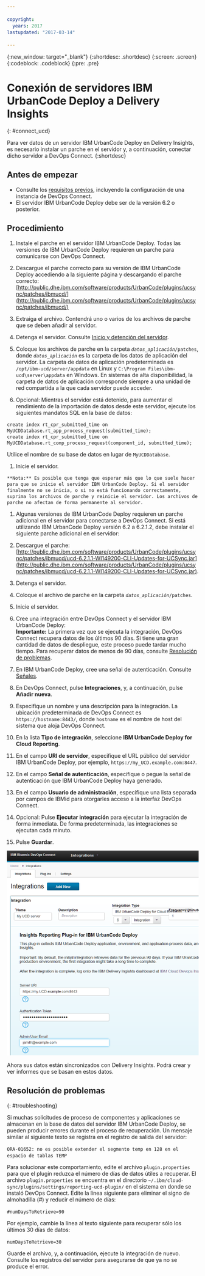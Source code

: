 ```yaml
---

copyright:
  years: 2017
lastupdated: "2017-03-14"

---
```


{:new_window: target="_blank"}
{:shortdesc: .shortdesc}
{:screen: .screen}
{:codeblock: .codeblock}
{:pre: .pre}

# Conexión de servidores IBM UrbanCode Deploy a Delivery Insights
{: #connect_ucd}

Para ver datos de un servidor IBM UrbanCode Deploy en Delivery Insights, es necesario instalar un parche en el servidor y, a continuación, conectar dicho servidor a DevOps Connect.
{:shortdesc}

## Antes de empezar 

- Consulte los [requisitos previos](uc_insights_prereqs.html), incluyendo la configuración de una instancia de DevOps Connect.
- El servidor IBM UrbanCode Deploy debe ser de la versión 6.2 o posterior. 

## Procedimiento


1. Instale el parche en el servidor IBM UrbanCode Deploy. Todas las versiones de IBM UrbanCode Deploy requieren un parche para comunicarse con DevOps Connect. 
  1. Descargue el parche correcto para su versión de IBM UrbanCode Deploy accediendo a la siguiente página y descargando el parche correcto: [http://public.dhe.ibm.com/software/products/UrbanCode/plugins/ucsync/patches/ibmucd/](http://public.dhe.ibm.com/software/products/UrbanCode/plugins/ucsync/patches/ibmucd/)

  1. Extraiga el archivo. Contendrá uno o varios de los archivos de parche que se deben añadir al servidor. 

  1. Detenga el servidor. Consulte [Inicio y detención del servidor](https://www.ibm.com/support/knowledgecenter/SS4GSP_6.2.3/com.ibm.udeploy.install.doc/topics/run_server.html).

  1. Coloque los archivos de parche en la carpeta <code><em>datos_aplicación</em>/patches</code>, donde <code><em>datos_aplicación</em></code> es la carpeta de los datos de aplicación del servidor. La carpeta de datos de aplicación predeterminada es `/opt/ibm-ucd/server/appdata` en Linux y `C:\Program Files\ibm-ucd\server\appdata` en Windows. En sistemas de alta disponibilidad, la carpeta de datos de aplicación corresponde siempre a una unidad de red compartida a la que cada servidor puede acceder. 

  1. Opcional: Mientras el servidor está detenido, para aumentar el rendimiento de la importación de datos desde este servidor, ejecute los siguientes mandatos SQL en la base de datos:
  
  ```
  create index rt_cpr_submitted_time on MyUCDDatabase.rt_app_process_request(submitted_time); 
  create index rt_cpr_submitted_time on MyUCDDatabase.rt_comp_process_request(component_id, submitted_time);
  ```
  Utilice el nombre de su base de datos en lugar de `MyUCDDatabase`.
  <!-- Ross says that this will not be necessary for versions 6.2.4.1 and later if he gets his code changes in. -->

  1. Inicie el servidor.  

    **Nota:** Es posible que tenga que esperar más que lo que suele hacer para que se inicie el servidor IBM UrbanCode Deploy. Si el servidor finalmente no se inicia, o si no está funcionando correctamente, suprima los archivos de parche y reinicie el servidor. Los archivos de parche no afectan de forma permanente al servidor.

1. Algunas versiones de IBM UrbanCode Deploy requieren un parche adicional en el servidor para conectarse a DevOps Connect. Si está utilizando IBM UrbanCode Deploy versión 6.2 a 6.2.1.2, debe instalar el siguiente parche adicional en el servidor: 
  1. Descargue el parche: [http://public.dhe.ibm.com/software/products/UrbanCode/plugins/ucsync/patches/ibmucd/ucd-6.2.1.1-WI149200-CLI-Updates-for-UCSync.jar](http://public.dhe.ibm.com/software/products/UrbanCode/plugins/ucsync/patches/ibmucd/ucd-6.2.1.1-WI149200-CLI-Updates-for-UCSync.jar). 
  1. Detenga el servidor. 
  1. Coloque el archivo de parche en la carpeta <code><em>datos_aplicación</em>/patches</code>. 
  1. Inicie el servidor. 

1. Cree una integración entre DevOps Connect y el servidor IBM UrbanCode Deploy:   
  **Importante:** La primera vez que se ejecuta la integración, DevOps Connect recupera datos de los últimos 90 días. Si tiene una gran cantidad de datos de despliegue, este proceso puede tardar mucho tiempo. Para recuperar datos de menos de 90 días, consulte [Resolución de problemas](uc_insights_connect_ucd.html#troubleshooting).
  1. En IBM UrbanCode Deploy, cree una señal de autenticación. Consulte [Señales](https://www.ibm.com/support/knowledgecenter/SS4GSP_6.2.3/com.ibm.udeploy.admin.doc/topics/security_token.html).
  1. En DevOps Connect, pulse **Integraciones**, y, a continuación, pulse **Añadir nueva**.
  1. Especifique un nombre y una descripción para la integración. La ubicación predeterminada de DevOps Connect es `https://hostname:8443/`, donde `hostname` es el nombre de host del sistema que aloja DevOps Connect.
  1. En la lista **Tipo de integración**, seleccione **IBM UrbanCode Deploy for Cloud Reporting**.
  1. En el campo **URI de servidor**, especifique el URL público del servidor IBM UrbanCode Deploy, por ejemplo, `https://my_UCD.example.com:8447`.
  1. En el campo **Señal de autenticación**, especifique o pegue la señal de autenticación que IBM UrbanCode Deploy haya generado. 
  1. En el campo **Usuario de administración**, especifique una lista separada por campos de IBMid para otorgarles acceso a la interfaz DevOps Connect.
  1. Opcional: Pulse **Ejecutar integración** para ejecutar la integración de forma inmediata. De forma predeterminada, las integraciones se ejecutan cada minuto.
  1. Pulse **Guardar**.

  ![Configuración de la integración en DevOps Connect](images/uc_insights_dc_integration.gif)

Ahora sus datos están sincronizados con Delivery Insights. Podrá crear y ver informes que se basan en estos datos.

## Resolución de problemas
{: #troubleshooting}

Si muchas solicitudes de proceso de componentes y aplicaciones se almacenan en la base de datos del servidor IBM UrbanCode Deploy, se pueden producir errores durante el proceso de recuperación. Un mensaje similar al siguiente texto se registra en el registro de salida del servidor: 

`ORA-01652: no es posible extender el segmento temp en 128 en el espacio de tablas TEMP`

Para solucionar este comportamiento, edite el archivo `plugin.properties` para que el plugin reduzca el número de días de datos útiles a recuperar. El archivo `plugin.properties` se encuentra en el directorio `~/.ibm/cloud-sync/plugins/settings/reporting-ucd-plugin/` en el sistema en donde se instaló DevOps Connect. Edite la línea siguiente para eliminar el signo de almohadilla (#) y reducir el número de días:

`#numDaysToRetrieve=90`

Por ejemplo, cambie la línea al texto siguiente para recuperar sólo los últimos 30 días de datos:

`numDaysToRetrieve=30`

Guarde el archivo, y, a continuación, ejecute la integración de nuevo. Consulte los registros del servidor para asegurarse de que ya no se produce el error. 
